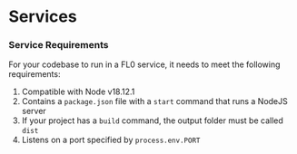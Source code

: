 # Services



### Service Requirements

For your codebase to run in a FL0 service, it needs to meet the following requirements:

1. Compatible with Node v18.12.1
2. Contains a `package.json` file with a `start` command that runs a NodeJS server
3. If your project has a `build` command, the output folder must be called `dist`
4. Listens on a port specified by `process.env.PORT`&#x20;

